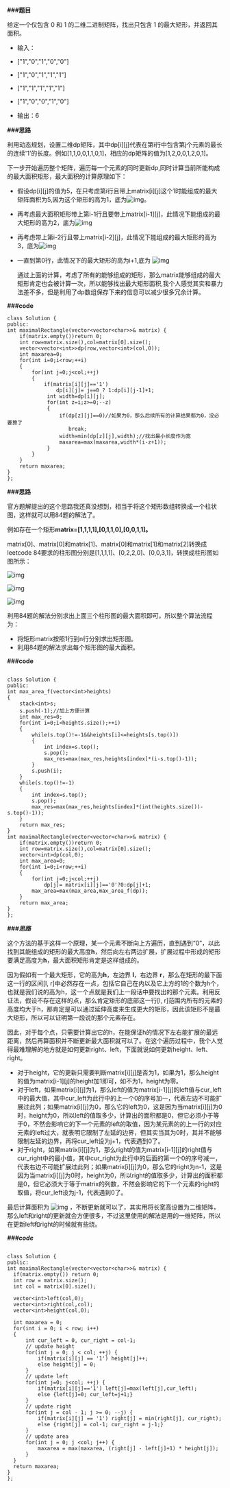 **###题目**

给定一个仅包含 0 和 1 的二维二进制矩阵，找出只包含 1 的最大矩形，并返回其面积。

- 输入：

- ["1","0","1","0","0"]

- ["1","0","1","1","1"]

- ["1","1","1","1","1"]

- ["1","0","0","1","0"]

- 输出：6

  

**###思路**



利用动态规划，设置二维dp矩阵，其中dp[i][j]代表在第i行中包含第j个元素的最长的连续'1'的长度。例如[1,1,0,0,1,1,0,1]，相应的dp矩阵的值为[1,2,0,0,1,2,0,1]。

下一步开始遍历整个矩阵，遍历每一个元素的同时更新dp,同时计算当前所能构成的最大面积矩形，最大面积的计算原理如下：



- 假设dp[i][j]的值为5，在只考虑第i行且带上matrix[i][j]这个1时能组成的最大矩阵面积为5,因为这个矩形的高为1，底为![img](https://mmbiz.qpic.cn/mmbiz_svg/bj9JGugn6UeichWGHZwfNPgicTSP5pEQ27kgUmRqtvNE21j1y6OGDmwETe3iaWYTNgoaNwJhEXlO5qBxhQ8FlgNpaOH3iauxOrfm/640?wx_fmt=svg&tp=webp&wxfrom=5&wx_lazy=1&wx_co=1)。

- 再考虑最大面积矩形带上第i-1行且要带上matrix[i-1][j]，此情况下能组成的最大矩形的高为2，底为![img](https://mmbiz.qpic.cn/mmbiz_svg/bj9JGugn6UeichWGHZwfNPgicTSP5pEQ27U0zhl1ic196Z5C6ctFXZVXibqicy2DSHUmgcC1hX8jsAu4lnqhqIKv66icS1YrxYcXqG/640?wx_fmt=svg&tp=webp&wxfrom=5&wx_lazy=1&wx_co=1)

- 再考虑带上第i-2行且带上matrix[i-2][j]，此情况下能组成的最大矩形的高为3，底为![img](https://mmbiz.qpic.cn/mmbiz_svg/bj9JGugn6UeichWGHZwfNPgicTSP5pEQ27yq8GDMDYhTKJ83d9ibxyKd3wnVNFXgMlB5f6mLv1LgjVpafw3Bw5mkT3wjsKqGhBE/640?wx_fmt=svg&tp=webp&wxfrom=5&wx_lazy=1&wx_co=1)

- 一直到第0行，此情况下的最大矩形的高为i+1,底为 ![img](https://mmbiz.qpic.cn/mmbiz_svg/bj9JGugn6UeichWGHZwfNPgicTSP5pEQ27FnAahQ9j6sgswhq2ekZPunSqvtatW794kNgFc8owCIeYt1ktKzJSqek4tyPo2yTF/640?wx_fmt=svg&tp=webp&wxfrom=5&wx_lazy=1&wx_co=1)

  

  通过上面的计算，考虑了所有的能够组成的矩形，那么matrix能够组成的最大矩形肯定也会被计算一次，所以能够找出最大矩形面积,我个人感觉其实和暴力法差不多，但是利用了dp数组保存下来的信息可以减少很多冗余计算。

  

**###code**

```
class Solution {
public:
int maximalRectangle(vector<vector<char>>& matrix) {
    if(matrix.empty())return 0;
    int row=matrix.size(),col=matrix[0].size();
    vector<vector<int>>dp(row,vector<int>(col,0));
    int maxarea=0;
    for(int i=0;i<row;++i)
    {
        for(int j=0;j<col;++j)
        {
            if(matrix[i][j]=='1')
                dp[i][j]= j==0 ? 1:dp[i][j-1]+1;
             int width=dp[i][j];
             for(int z=i;z>=0;--z)
             {
                 if(dp[z][j]==0)//如果为0，那么后续所有的计算结果都为0，没必要算了
                    break;
                 width=min(dp[z][j],width);//找出最小长度作为宽
                 maxarea=max(maxarea,width*(i-z+1));
             }
        }
    }
    return maxarea;
}
};

```

**###思路**



官方题解提出的这个思路我还真没想到，相当于将这个矩形数组转换成一个柱状图，这样就可以用84题的解法了。

例如存在一个矩形**matrix=[1,1,1,1],[0,1,1,0],[0,0,1,1]。**

matrix[0]、matrix[0]和matrix[1]、matrix[0]和matrix[1]和matrix[2]转换成leetcode 84要求的柱形图分别是[1,1,1,1]、[0,2,2,0]、[0,0,3,1]，转换成柱形图如图所示：

![img](https://mmbiz.qpic.cn/mmbiz_png/90saic2EqxkLXt9QxQWNIoIia6hJexB1M3B8j7icHMZa1mmbdI7eNs4cydGKk7RAM0J4flE8zicjmM2oOSz7hcdptg/640?wx_fmt=png&tp=webp&wxfrom=5&wx_lazy=1&wx_co=1)



![img](https://mmbiz.qpic.cn/mmbiz_png/90saic2EqxkLXt9QxQWNIoIia6hJexB1M3vj4naawN55LV0hKCIEtslLBsM3jQZ110rCd6sGLSN6PickbfSus8LHA/640?wx_fmt=png&tp=webp&wxfrom=5&wx_lazy=1&wx_co=1)

![img](https://mmbiz.qpic.cn/mmbiz_png/90saic2EqxkLXt9QxQWNIoIia6hJexB1M3BpudgZBT14c2vxu4DpVH86TicMQtaQYic6lQOciaAgTyia5XByyMLEPUiag/640?wx_fmt=png&tp=webp&wxfrom=5&wx_lazy=1&wx_co=1)



利用84题的解法分别求出上面三个柱形图的最大面积即可，所以整个算法流程为：

- 将矩形matrix按照1行到n行分别求出矩形图。
- 利用84题的解法求出每个矩形图的最大面积。

**###code**

```

class Solution {
public:
int max_area_f(vector<int>heights)
{
    stack<int>s;
    s.push(-1);//加上方便计算
    int max_res=0;
    for(int i=0;i<heights.size();++i)
    {
        while(s.top()!=-1&&heights[i]<=heights[s.top()])
        {
            int index=s.top();
            s.pop();
            max_res=max(max_res,heights[index]*(i-s.top()-1));
        }
        s.push(i);
    }
    while(s.top()!=-1)
    {
        int index=s.top();
        s.pop();
        max_res=max(max_res,heights[index]*(int(heights.size())-s.top()-1));
    }
    return max_res;
}
int maximalRectangle(vector<vector<char>>& matrix) {
    if(matrix.empty())return 0;
    int row=matrix.size(),col=matrix[0].size();
    vector<int>dp(col,0);
    int max_area=0;
    for(int i=0;i<row;++i)
    {
        for(int j=0;j<col;++j)
            dp[j]= matrix[i][j]=='0'?0:dp[j]+1;
        max_area=max(max_area,max_area_f(dp));   
    }
    return max_area;
}
};
```

***###思路***

这个方法的基于这样一个原理，某一个元素不断向上方遍历，直到遇到“0”，以此找到其能组成的矩形的最大高度**h**，然后向左右两边扩展，扩展过程中形成的矩形要满足高度为**h**，最大面积矩形肯定是这样组成的。

因为假如有一个最大矩形，它的高为**h**，左边界 **l**，右边界 **r**，那么在矩形的最下面这一行的区间[l, r]中必然存在一点，包括它自己在内以及它上方的1的个数为h个，也就是我们说的高为h，这一个点就是我们上一段话中要找出的那个元素。利用反证法，假设不存在这样的点，那么肯定矩形的底部这一行[l, r]范围内所有的元素的高度均大于h，那肯定是可以通过延伸高度来生成更大的矩形，因此该矩形不是最大矩形，所以可以证明第一段说的那个元素存在。

因此，对于每个点，只需要计算出它的h，在能保证h的情况下左右能扩展的最远距离，然后再算面积并不断更新最大面积就可以了。在这个遍历过程中，我个人觉得最难理解的地方就是如何更新right、left，下面就说如何更新height、left、right。

- 对于height，它的更新只需要判断matrix[i][j]是否为1，如果为1，那么height的值为matrix[i-1][j]的height加1即可，如不为1，height为零。
- 对于left，如果matrix[i][j]为1，那么left的值为matrix[i-1][j]的left值与cur_left中的最大值，其中cur_left为此行中的上一个0的序号加一，代表左边不可能扩展过此列；如果matrix[i][j]为0，那么它的left为0，这是因为当matrix[i][j]为0时，height为0，所以left的值取多少，计算出的面积都是0，但它必须小于等于0，不然会影响它的下一个元素的left的取值，因为某元素的的上一行的对应元素的left过大，就表明它限制了左延的边界，但其实当其为0时，其并不能够限制左延的边界，再将cur_left设为j+1，代表遇到0了。
- 对于right，如果matrix[i][j]为1，那么right的值为matrix[i-1][j]的right值与cur_right中的最小值，其中cur_right为此行中的后面的第一个0的序号减一，代表右边不可能扩展过此列；如果matrix[i][j]为0，那么它的right为n-1，这是因为当matrix[i][j]为0时，height为0，所以right的值取多少，计算出的面积都是0，但它必须大于等于matrix的列数，不然会影响它的下一个元素的right的取值，将cur_left设为j-1，代表遇到0了。

最后计算面积为 ![img](https://mmbiz.qpic.cn/mmbiz_svg/bj9JGugn6UeichWGHZwfNPgicTSP5pEQ27l7vKHSSVUoYzCibverR53eYaB8ywQcW7clG5XZFD0NhLr2GjgEE2ZwHwkdDIzkt6a/640?wx_fmt=svg&tp=webp&wxfrom=5&wx_lazy=1&wx_co=1) ，不断更新就可以了，其实用将长宽高设置为二维矩阵，那么left和right的更新就会方便很多，不过这里使用的解法是用的一维矩阵，所以在更新left和right的时候就有些绕。

***###code***

```

class Solution {
public:
int maximalRectangle(vector<vector<char>>& matrix) {
  if(matrix.empty()) return 0;
  int row = matrix.size();
  int col = matrix[0].size();

  vector<int>left(col,0); 
  vector<int>right(col,col);
  vector<int>height(col,0);

  int maxarea = 0;
  for(int i = 0; i < row; i++) 
  {
      int cur_left = 0, cur_right = col-1;
      // update height
      for(int j = 0; j < col; ++j) {
          if(matrix[i][j] == '1') height[j]++;
          else height[j] = 0;
      }
      // update left
      for(int j=0; j<col; ++j) {
          if(matrix[i][j]=='1') left[j]=max(left[j],cur_left);
          else {left[j]=0; cur_left=j+1;}
      }
      // update right
      for(int j = col - 1; j >= 0; --j) {
          if(matrix[i][j] == '1') right[j] = min(right[j], cur_right);
          else {right[j] = col-1; cur_right = j-1;}    
      }
      // update area
      for(int j = 0; j <col; j++) {
          maxarea = max(maxarea, (right[j] - left[j]+1) * height[j]);
      }
  }
  return maxarea;
}
};
```

